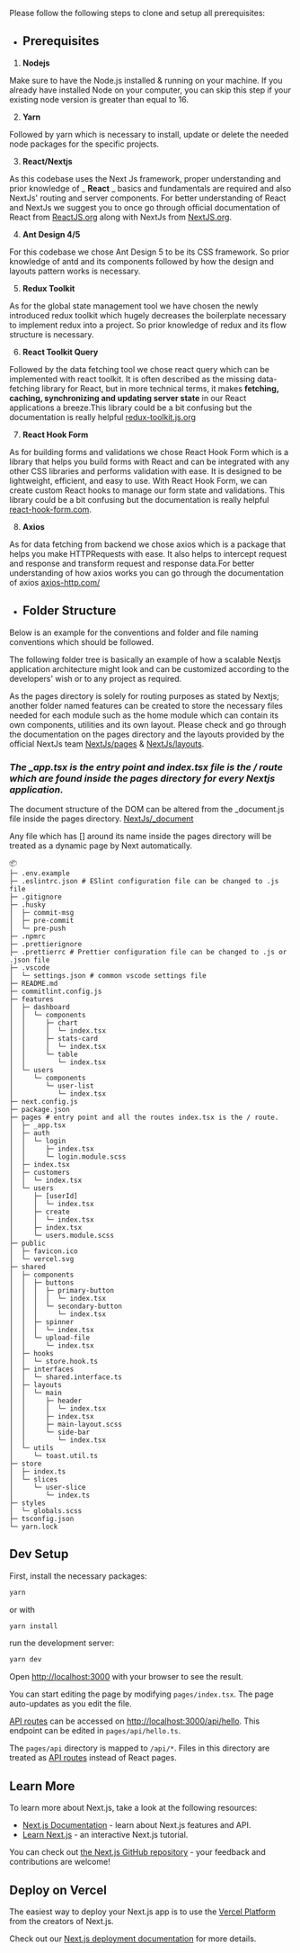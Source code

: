 Please follow the following steps to clone and setup all prerequisites:

- ## Prerequisites

1. **Nodejs**

Make sure to have the Node.js installed & running on your machine. If you already have installed Node on your computer, you can skip this step if your existing node version is greater than equal to 16.

2. **Yarn**

Followed by yarn which is necessary to install, update or delete the needed node packages for the specific projects.

3. **React/Nextjs**

As this codebase uses the Next Js framework, proper understanding and prior knowledge of _ **React** _ basics and fundamentals are required and also NextJs' routing and server components. For better understanding of React and NextJs we suggest you to once go through official documentation of React from [ReactJS.org](https://reactjs.org/docs/getting-started.html) along with NextJs from [NextJS.org](https://nextjs.org/).

4. **Ant Design 4/5**

For this codebase we chose Ant Design 5 to be its CSS framework. So prior knowledge of antd and its components followed by how the design and layouts pattern works is necessary.

5. **Redux Toolkit**

As for the global state management tool we have chosen the newly introduced redux toolkit which hugely decreases the boilerplate necessary to implement redux into a project. So prior knowledge of redux and its flow structure is necessary.

6. **React Toolkit Query**

Followed by the data fetching tool we chose react query which can be implemented with react toolkit. It is often described as the missing data-fetching library for React, but in more technical terms, it makes **fetching, caching, synchronizing and updating server state** in our React applications a breeze.This library could be a bit confusing but the documentation is really helpful [redux-toolkit.js.org](https://redux-toolkit.js.org/rtk-query/overview)

7. **React Hook Form**

As for building forms and validations we chose React Hook Form which is a library that helps you build forms with React and can be integrated with any other CSS libraries and performs validation with ease. It is designed to be lightweight, efficient, and easy to use. With React Hook Form, we can create custom React hooks to manage our form state and validations. This library could be a bit confusing but the documentation is really helpful [react-hook-form.com](https://react-hook-form.com/).

8. **Axios**

As for data fetching from backend we chose axios which is a package that helps you make HTTPRequests with ease. It also helps to intercept request and response and transform request and response data.For better understanding of how axios works you can go through the documentation of axios [axios-http.com/](https://axios-http.com/) 

- ## Folder Structure

Below is an example for the conventions and folder and file naming conventions which should be followed.

The following folder tree is basically an example of how a scalable Nextjs application architecture might look and can be customized according to the developers' wish or to any project as required.

As the pages directory is solely for routing purposes as stated by Nextjs; another folder named features can be created to store the necessary files needed for each module such as the home module which can contain its own components, utilities and its own layout. Please check and go through the documentation on the pages directory and the layouts provided by the official NextJs team [NextJs/pages](https://nextjs.org/docs/basic-features/pages) & [NextJs/layouts](https://nextjs.org/docs/basic-features/layouts).

### *The _app.tsx is the entry point and index.tsx file is the / route which are found inside the pages directory for every Nextjs application.*

The document structure of the DOM can be altered from the _document.js file inside the pages directory. [NextJs/_document](https://nextjs.org/docs/advanced-features/custom-document)

Any file which has [] around its name inside the pages directory will be treated as a dynamic page by Next automatically.			

```
📦
├─ .env.example
├─ .eslintrc.json # ESlint configuration file can be changed to .js file
├─ .gitignore
├─ .husky
│  ├─ commit-msg
│  ├─ pre-commit
│  └─ pre-push
├─ .npmrc
├─ .prettierignore
├─ .prettierrc # Prettier configuration file can be changed to .js or .json file
├─ .vscode
│  └─ settings.json # common vscode settings file
├─ README.md
├─ commitlint.config.js
├─ features
│  ├─ dashboard
│  │  └─ components
│  │     ├─ chart
│  │     │  └─ index.tsx
│  │     ├─ stats-card
│  │     │  └─ index.tsx
│  │     └─ table
│  │        └─ index.tsx
│  └─ users
│     └─ components
│        └─ user-list
│           └─ index.tsx
├─ next.config.js
├─ package.json
├─ pages # entry point and all the routes index.tsx is the / route.
│  ├─ _app.tsx
│  ├─ auth
│  │  └─ login
│  │     ├─ index.tsx
│  │     └─ login.module.scss
│  ├─ index.tsx
│  ├─ customers
│  │  └─ index.tsx
│  └─ users
│     ├─ [userId]
│     │  └─ index.tsx
│     ├─ create
│     │  └─ index.tsx
│     ├─ index.tsx
│     └─ users.module.scss
├─ public
│  ├─ favicon.ico
│  └─ vercel.svg
├─ shared
│  ├─ components
│  │  ├─ buttons
│  │  │  ├─ primary-button
│  │  │  │  └─ index.tsx
│  │  │  └─ secondary-button
│  │  │     └─ index.tsx
│  │  ├─ spinner
│  │  │  └─ index.tsx
│  │  └─ upload-file
│  │     └─ index.tsx
│  ├─ hooks
│  │  └─ store.hook.ts
│  ├─ interfaces
│  │  └─ shared.interface.ts
│  ├─ layouts
│  │  └─ main
│  │     ├─ header
│  │     │  └─ index.tsx
│  │     ├─ index.tsx
│  │     ├─ main-layout.scss
│  │     └─ side-bar
│  │        └─ index.tsx
│  └─ utils
│     └─ toast.util.ts
├─ store
│  ├─ index.ts
│  └─ slices
│     └─ user-slice
│        └─ index.ts
├─ styles
│  └─ globals.scss
├─ tsconfig.json
└─ yarn.lock
```

## Dev Setup

First, install the necessary packages: 

```bash
yarn
```
or with
```bash
yarn install
```

run the development server:

```bash
yarn dev
```

Open [http://localhost:3000](http://localhost:3000) with your browser to see the result.

You can start editing the page by modifying `pages/index.tsx`. The page auto-updates as you edit the file.

[API routes](https://nextjs.org/docs/api-routes/introduction) can be accessed on [http://localhost:3000/api/hello](http://localhost:3000/api/hello). This endpoint can be edited in `pages/api/hello.ts`.

The `pages/api` directory is mapped to `/api/*`. Files in this directory are treated as [API routes](https://nextjs.org/docs/api-routes/introduction) instead of React pages.

## Learn More

To learn more about Next.js, take a look at the following resources:

- [Next.js Documentation](https://nextjs.org/docs) - learn about Next.js features and API.
- [Learn Next.js](https://nextjs.org/learn) - an interactive Next.js tutorial.

You can check out [the Next.js GitHub repository](https://github.com/vercel/next.js/) - your feedback and contributions are welcome!

## Deploy on Vercel

The easiest way to deploy your Next.js app is to use the [Vercel Platform](https://vercel.com/new?utm_medium=default-template&filter=next.js&utm_source=create-next-app&utm_campaign=create-next-app-readme) from the creators of Next.js.

Check out our [Next.js deployment documentation](https://nextjs.org/docs/deployment) for more details.
